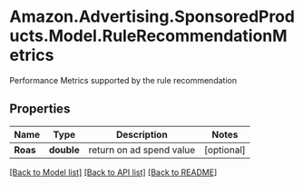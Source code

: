 # Amazon.Advertising.SponsoredProducts.Model.RuleRecommendationMetrics
Performance Metrics supported by the rule recommendation

## Properties

Name | Type | Description | Notes
------------ | ------------- | ------------- | -------------
**Roas** | **double** | return on ad spend value | [optional] 

[[Back to Model list]](../README.md#documentation-for-models) [[Back to API list]](../README.md#documentation-for-api-endpoints) [[Back to README]](../README.md)

